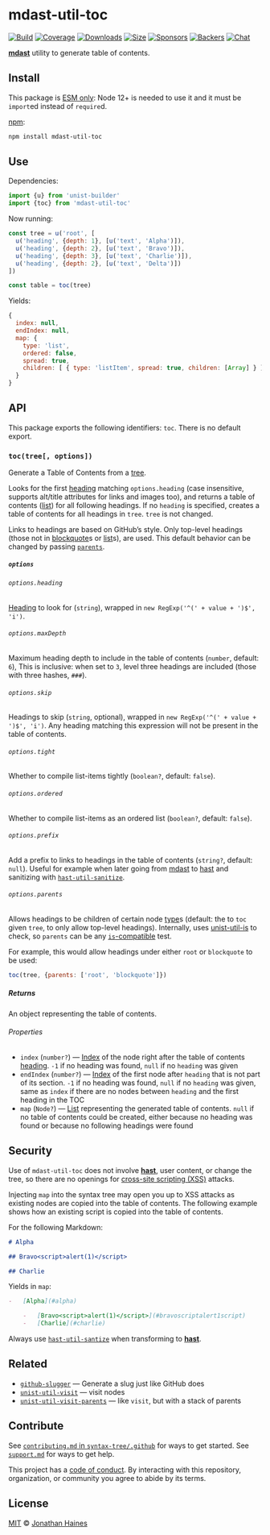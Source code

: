 # mdast-util-toc

[![Build][build-badge]][build]
[![Coverage][coverage-badge]][coverage]
[![Downloads][downloads-badge]][downloads]
[![Size][size-badge]][size]
[![Sponsors][sponsors-badge]][collective]
[![Backers][backers-badge]][collective]
[![Chat][chat-badge]][chat]

[**mdast**][mdast] utility to generate table of contents.

## Install

This package is [ESM only](https://gist.github.com/sindresorhus/a39789f98801d908bbc7ff3ecc99d99c):
Node 12+ is needed to use it and it must be `import`ed instead of `require`d.

[npm][]:

```sh
npm install mdast-util-toc
```

## Use

Dependencies:

```javascript
import {u} from 'unist-builder'
import {toc} from 'mdast-util-toc'
```

Now running:

```javascript
const tree = u('root', [
  u('heading', {depth: 1}, [u('text', 'Alpha')]),
  u('heading', {depth: 2}, [u('text', 'Bravo')]),
  u('heading', {depth: 3}, [u('text', 'Charlie')]),
  u('heading', {depth: 2}, [u('text', 'Delta')])
])

const table = toc(tree)
```

Yields:

```javascript
{
  index: null,
  endIndex: null,
  map: {
    type: 'list',
    ordered: false,
    spread: true,
    children: [ { type: 'listItem', spread: true, children: [Array] } ]
  }
}
```

## API

This package exports the following identifiers: `toc`.
There is no default export.

### `toc(tree[, options])`

Generate a Table of Contents from a [tree][].

Looks for the first [heading][] matching `options.heading` (case insensitive,
supports alt/title attributes for links and images too), and returns a table
of contents ([list][]) for all following headings.
If no `heading` is specified, creates a table of contents for all headings in
`tree`.
`tree` is not changed.

Links to headings are based on GitHub’s style.
Only top-level headings (those not in [blockquote][]s or [list][]s), are used.
This default behavior can be changed by passing [`parents`][parents].

##### `options`

###### `options.heading`

[Heading][] to look for (`string`), wrapped in `new RegExp('^(' + value + ')$',
'i')`.

###### `options.maxDepth`

Maximum heading depth to include in the table of contents (`number`, default:
`6`),
This is inclusive: when set to `3`, level three headings are included (those
with three hashes, `###`).

###### `options.skip`

Headings to skip (`string`, optional), wrapped in
`new RegExp('^(' + value + ')$', 'i')`.
Any heading matching this expression will not be present in the table of
contents.

###### `options.tight`

Whether to compile list-items tightly (`boolean?`, default: `false`).

###### `options.ordered`

Whether to compile list-items as an ordered list (`boolean?`, default: `false`).

###### `options.prefix`

Add a prefix to links to headings in the table of contents (`string?`,
default: `null`).
Useful for example when later going from [mdast][] to [hast][] and sanitizing
with [`hast-util-sanitize`][sanitize].

###### `options.parents`

Allows headings to be children of certain node [type][]s (default: the to `toc`
given `tree`, to only allow top-level headings).
Internally, uses [unist-util-is][is] to check, so `parents` can be any
[`is`-compatible][is] test.

For example, this would allow headings under either `root` or `blockquote` to be
used:

```js
toc(tree, {parents: ['root', 'blockquote']})
```

##### Returns

An object representing the table of contents.

###### Properties

*   `index` (`number?`)
    — [Index][] of the node right after the  table of contents [heading][].
    `-1` if no heading was found, `null` if no `heading` was given
*   `endIndex` (`number?`)
    — [Index][] of the first node after `heading` that is not part of its
    section.
    `-1` if no heading was found, `null` if no `heading` was given,
    same as `index` if there are no nodes between `heading` and the
    first heading in the TOC
*   `map` (`Node?`)
    — [List][] representing the generated table of contents.
    `null` if no table of contents could be created, either because
    no heading was found or because no following headings were found

## Security

Use of `mdast-util-toc` does not involve [**hast**][hast], user content, or
change the tree, so there are no openings for [cross-site scripting (XSS)][xss]
attacks.

Injecting `map` into the syntax tree may open you up to XSS attacks as existing
nodes are copied into the table of contents.
The following example shows how an existing script is copied into the table of
contents.

For the following Markdown:

```markdown
# Alpha

## Bravo<script>alert(1)</script>

## Charlie
```

Yields in `map`:

```markdown
-   [Alpha](#alpha)

    -   [Bravo<script>alert(1)</script>](#bravoscriptalert1script)
    -   [Charlie](#charlie)
```

Always use [`hast-util-santize`][sanitize] when transforming to
[**hast**][hast].

## Related

*   [`github-slugger`](https://github.com/Flet/github-slugger)
    — Generate a slug just like GitHub does
*   [`unist-util-visit`](https://github.com/syntax-tree/unist-util-visit)
    — visit nodes
*   [`unist-util-visit-parents`](https://github.com/syntax-tree/unist-util-visit-parents)
    — like `visit`, but with a stack of parents

## Contribute

See [`contributing.md` in `syntax-tree/.github`][contributing] for ways to get
started.
See [`support.md`][support] for ways to get help.

This project has a [code of conduct][coc].
By interacting with this repository, organization, or community you agree to
abide by its terms.

## License

[MIT][license] © [Jonathan Haines][author]

<!-- Definitions -->

[build-badge]: https://github.com/syntax-tree/mdast-util-toc/workflows/main/badge.svg

[build]: https://github.com/syntax-tree/mdast-util-toc/actions

[coverage-badge]: https://img.shields.io/codecov/c/github/syntax-tree/mdast-util-toc.svg

[coverage]: https://codecov.io/github/syntax-tree/mdast-util-toc

[downloads-badge]: https://img.shields.io/npm/dm/mdast-util-toc.svg

[downloads]: https://www.npmjs.com/package/mdast-util-toc

[size-badge]: https://img.shields.io/bundlephobia/minzip/mdast-util-toc.svg

[size]: https://bundlephobia.com/result?p=mdast-util-toc

[sponsors-badge]: https://opencollective.com/unified/sponsors/badge.svg

[backers-badge]: https://opencollective.com/unified/backers/badge.svg

[collective]: https://opencollective.com/unified

[chat-badge]: https://img.shields.io/badge/chat-discussions-success.svg

[chat]: https://github.com/syntax-tree/unist/discussions

[npm]: https://docs.npmjs.com/cli/install

[license]: license

[author]: https://barrythepenguin.github.io

[contributing]: https://github.com/syntax-tree/.github/blob/HEAD/contributing.md

[support]: https://github.com/syntax-tree/.github/blob/HEAD/support.md

[coc]: https://github.com/syntax-tree/.github/blob/HEAD/code-of-conduct.md

[mdast]: https://github.com/syntax-tree/mdast

[hast]: https://github.com/syntax-tree/hast

[sanitize]: https://github.com/syntax-tree/hast-util-sanitize

[is]: https://github.com/syntax-tree/unist-util-is

[tree]: https://github.com/syntax-tree/unist#tree

[type]: https://github.com/syntax-tree/unist#type

[index]: https://github.com/syntax-tree/unist#index

[heading]: https://github.com/syntax-tree/mdast#heading

[list]: https://github.com/syntax-tree/mdast#list

[blockquote]: https://github.com/syntax-tree/mdast#blockquote

[parents]: #optionsparents

[xss]: https://en.wikipedia.org/wiki/Cross-site_scripting
